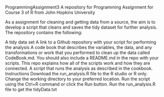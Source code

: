 ProgrammingAssignment3
A repository for Programming Assignment for Course 3 of R from John Hopkins University

As a assignment for cleaning and getting data from a source, the aim is to develop a script that cleans and saves the tidy dataset for further analysis. The repository contains the following:

A tidy data set
A link to a Github repository with your script for performing the analysis
A code book that describes the variables, the data, and any transformations or work that you performed to clean up the data called CodeBook.md. You should also include a README.md in the repo with your scripts. This repo explains how all of the scripts work and how they are connected.
A script that runs the analysis as described in the cookbook.
Instructions
Download the run_analysis.R file to the R studio or R only.
Change the working directory to your preferred location.
Run the script using the Ctrl+R command or click the Run button.
Run the run_analysis.R file to get the tidyData.txt

